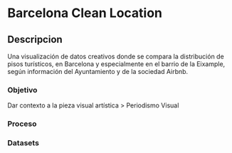 # Barcelona Clean Location
## Descripcion
Una visualización de datos creativos donde se compara la distribución de pisos turísticos, en Barcelona y especialmente en el barrio de la Eixample, según información del Ayuntamiento y de la sociedad Airbnb.

### Objetivo
Dar contexto a la pieza visual artística > Periodismo Visual

### Proceso

### Datasets

